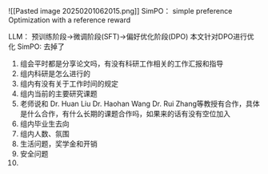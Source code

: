 ![[Pasted image 20250201062015.png]]
SimPO： simple preference Optimization with a reference reward


LLM：
预训练阶段->微调阶段(SFT)->偏好优化阶段(DPO)
本文针对DPO进行优化
SimPO: 去掉了


1. 组会平时都是分享论文吗，有没有科研工作相关的工作汇报和指导
2. 组内科研是怎么进行的
3. 组内有没有关于工作时间的规定
4. 组内当前的主要研究课题
5. 老师说和 Dr. Huan Liu  Dr. Haohan Wang  Dr. Rui Zhang等教授有合作，具体是什么合作，有什么长期的课题合作吗，如果来的话有没有空位加入
6. 组内毕业生去向
7. 组内人数、氛围
8. 生活问题，奖学金和开销
9. 安全问题
10. 